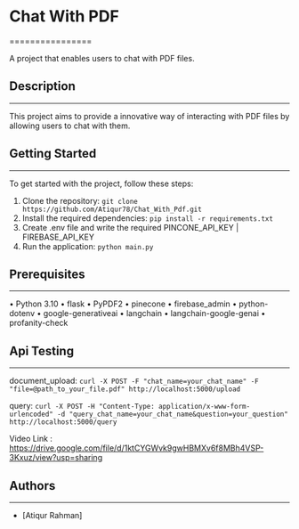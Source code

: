 # Chat With PDF
================

A project that enables users to chat with PDF files.

## Description
---------------

This project aims to provide a innovative way of interacting with PDF files by allowing users to chat with them.

## Getting Started
-------------------

To get started with the project, follow these steps:

1. Clone the repository: `git clone https://github.com/Atiqur78/Chat_With_Pdf.git`
2. Install the required dependencies: `pip install -r requirements.txt`
3. Create .env file and write the required PINCONE_API_KEY | FIREBASE_API_KEY
4. Run the application: `python main.py`

## Prerequisites 
--------------------
• Python 3.10 
• flask 
• PyPDF2 
• pinecone 
• firebase_admin 
• python-dotenv 
• google-generativeai 
• langchain 
• langchain-google-genai 
• profanity-check 

## Api Testing
------------

document_upload: `curl -X POST -F "chat_name=your_chat_name" -F "file=@path_to_your_file.pdf" http://localhost:5000/upload`


query: `curl -X POST -H "Content-Type: application/x-www-form-urlencoded" -d "query_chat_name=your_chat_name&question=your_question" http://localhost:5000/query`


Video Link : https://drive.google.com/file/d/1ktCYGWvk9gwHBMXv6f8MBh4VSP-3Kxuz/view?usp=sharing

## Authors
-----------

* [Atiqur Rahman]